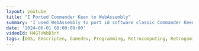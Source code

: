 ```yaml
---
layout: youtube
title: "I Ported Commander Keen to WebAssembly"
summary: 'I used WebAssembly to port id software classic Commander Keen to the web browser. Play it <a href="/chocolatekeen" target="_blank">here</a>!'
date: '2024-06-01 08:00:00:00'
videoId: H4GlVWbB3rY
tags: [DOS, Emscripten, Gamedev, Programming, Retrocomputing, Retrogaming, Videogames, Videos]
---
```


